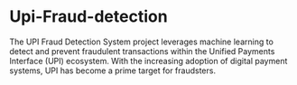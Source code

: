 # Upi-Fraud-detection
The UPI Fraud Detection System project leverages machine learning to detect and prevent fraudulent transactions within the Unified Payments Interface (UPI) ecosystem. With the increasing adoption of digital payment systems, UPI has become a prime target for fraudsters.
